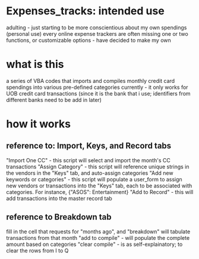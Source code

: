 # Expenses_tracks: intended use
adulting - just starting to be more conscientious about my own spendings (personal use)
every online expense trackers are often missing one or two functions, or customizable options - have decided to make my own
# what is this
a series of VBA codes that imports and compiles monthly credit card spendings into various pre-defined categories
currently - it only works for UOB credit card transactions (since it is the bank that i use; identifiers from different banks need to be add in later)
# how it works
## reference to: Import, Keys, and Record tabs
"Import One CC" - this script will select and import the month's CC transactions
"Assign Category" - this script will reference unique strings in the vendors in the "Keys" tab, and auto-assign categories
"Add new keywords or categories" - this script will populate a user_form to assign new vendors or transactions into the "Keys" tab, each to be associated with categories. For instance, {"ASOS": Entertainment}
"Add to Record" - this will add transactions into the master record tab
## reference to Breakdown tab
fill in the cell that requests for "months ago", and "breakdown" will tabulate transactions from that month
"add to compile" - will populate the complete amount based on categories
"clear compile" - is as self-explainatory; to clear the rows from I to Q
